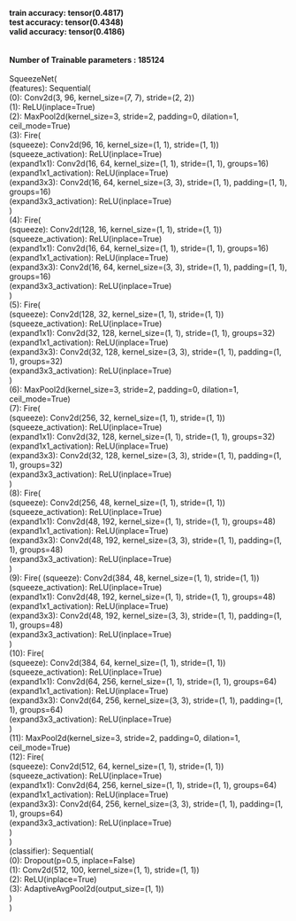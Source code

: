 **train accuracy:  tensor(0.4817) <br />
test accuracy:  tensor(0.4348) <br />
valid accuracy:  tensor(0.4186) <br />**
 <br />
 <br />
**Number of Trainable parameters :  185124**
 <br />
 <br />
SqueezeNet( <br />
  (features): Sequential( <br />
    (0): Conv2d(3, 96, kernel_size=(7, 7), stride=(2, 2)) <br />
    (1): ReLU(inplace=True) <br />
    (2): MaxPool2d(kernel_size=3, stride=2, padding=0, dilation=1, ceil_mode=True) <br />
    (3): Fire( <br />
      (squeeze): Conv2d(96, 16, kernel_size=(1, 1), stride=(1, 1)) <br />
      (squeeze_activation): ReLU(inplace=True) <br />
      (expand1x1): Conv2d(16, 64, kernel_size=(1, 1), stride=(1, 1), groups=16) <br />
      (expand1x1_activation): ReLU(inplace=True) <br />
      (expand3x3): Conv2d(16, 64, kernel_size=(3, 3), stride=(1, 1), padding=(1, 1), groups=16) <br />
      (expand3x3_activation): ReLU(inplace=True) <br />
    ) <br />
    (4): Fire( <br />
      (squeeze): Conv2d(128, 16, kernel_size=(1, 1), stride=(1, 1)) <br />
      (squeeze_activation): ReLU(inplace=True) <br />
      (expand1x1): Conv2d(16, 64, kernel_size=(1, 1), stride=(1, 1), groups=16) <br />
      (expand1x1_activation): ReLU(inplace=True) <br />
      (expand3x3): Conv2d(16, 64, kernel_size=(3, 3), stride=(1, 1), padding=(1, 1), groups=16) <br />
      (expand3x3_activation): ReLU(inplace=True) <br />
    ) <br />
    (5): Fire( <br />
      (squeeze): Conv2d(128, 32, kernel_size=(1, 1), stride=(1, 1)) <br />
      (squeeze_activation): ReLU(inplace=True) <br />
      (expand1x1): Conv2d(32, 128, kernel_size=(1, 1), stride=(1, 1), groups=32) <br />
      (expand1x1_activation): ReLU(inplace=True) <br />
      (expand3x3): Conv2d(32, 128, kernel_size=(3, 3), stride=(1, 1), padding=(1, 1), groups=32) <br />
      (expand3x3_activation): ReLU(inplace=True) <br />
    ) <br />
    (6): MaxPool2d(kernel_size=3, stride=2, padding=0, dilation=1, ceil_mode=True) <br />
    (7): Fire( <br />
      (squeeze): Conv2d(256, 32, kernel_size=(1, 1), stride=(1, 1)) <br />
      (squeeze_activation): ReLU(inplace=True) <br />
      (expand1x1): Conv2d(32, 128, kernel_size=(1, 1), stride=(1, 1), groups=32) <br />
      (expand1x1_activation): ReLU(inplace=True) <br />
      (expand3x3): Conv2d(32, 128, kernel_size=(3, 3), stride=(1, 1), padding=(1, 1), groups=32) <br />
      (expand3x3_activation): ReLU(inplace=True) <br />
    ) <br />
    (8): Fire( <br />
      (squeeze): Conv2d(256, 48, kernel_size=(1, 1), stride=(1, 1)) <br />
      (squeeze_activation): ReLU(inplace=True) <br />
      (expand1x1): Conv2d(48, 192, kernel_size=(1, 1), stride=(1, 1), groups=48) <br />
      (expand1x1_activation): ReLU(inplace=True) <br />
      (expand3x3): Conv2d(48, 192, kernel_size=(3, 3), stride=(1, 1), padding=(1, 1), groups=48) <br />
      (expand3x3_activation): ReLU(inplace=True) <br />
    ) <br />
    (9): Fire(
      (squeeze): Conv2d(384, 48, kernel_size=(1, 1), stride=(1, 1)) <br />
      (squeeze_activation): ReLU(inplace=True) <br />
      (expand1x1): Conv2d(48, 192, kernel_size=(1, 1), stride=(1, 1), groups=48) <br />
      (expand1x1_activation): ReLU(inplace=True) <br />
      (expand3x3): Conv2d(48, 192, kernel_size=(3, 3), stride=(1, 1), padding=(1, 1), groups=48) <br />
      (expand3x3_activation): ReLU(inplace=True) <br />
    ) <br />
    (10): Fire( <br />
      (squeeze): Conv2d(384, 64, kernel_size=(1, 1), stride=(1, 1)) <br />
      (squeeze_activation): ReLU(inplace=True) <br />
      (expand1x1): Conv2d(64, 256, kernel_size=(1, 1), stride=(1, 1), groups=64) <br />
      (expand1x1_activation): ReLU(inplace=True) <br />
      (expand3x3): Conv2d(64, 256, kernel_size=(3, 3), stride=(1, 1), padding=(1, 1), groups=64) <br />
      (expand3x3_activation): ReLU(inplace=True) <br />
    ) <br />
    (11): MaxPool2d(kernel_size=3, stride=2, padding=0, dilation=1, ceil_mode=True) <br />
    (12): Fire( <br />
      (squeeze): Conv2d(512, 64, kernel_size=(1, 1), stride=(1, 1)) <br />
      (squeeze_activation): ReLU(inplace=True) <br />
      (expand1x1): Conv2d(64, 256, kernel_size=(1, 1), stride=(1, 1), groups=64) <br />
      (expand1x1_activation): ReLU(inplace=True) <br />
      (expand3x3): Conv2d(64, 256, kernel_size=(3, 3), stride=(1, 1), padding=(1, 1), groups=64) <br />
      (expand3x3_activation): ReLU(inplace=True) <br />
    ) <br />
  ) <br />
  (classifier): Sequential( <br />
    (0): Dropout(p=0.5, inplace=False) <br />
    (1): Conv2d(512, 100, kernel_size=(1, 1), stride=(1, 1)) <br />
    (2): ReLU(inplace=True) <br />
    (3): AdaptiveAvgPool2d(output_size=(1, 1)) <br />
  ) <br />
) <br />
